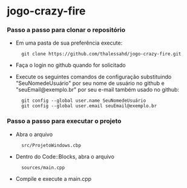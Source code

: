 # jogo-crazy-fire

### Passo a passo para clonar o repositório

* Em uma pasta de sua preferência execute:

        git clone https://github.com/thalessahd/jogo-crazy-fire.git

* Faça o login no github quando for solicitado
* Execute os seguintes comandos de configuração substituindo "SeuNomedeUsuário" por seu nome de usuário no github e "seuEmail<span>@exemplo</span>.br" por seu e-mail também usado no github:

        git config --global user.name SeuNomedeUsuário
        git config --global user.email seuEmail@exemplo.br

### Passo a passo para executar o projeto

* Abra o arquivo

        src/ProjetoWindows.cbp 

* Dentro do Code::Blocks, abra o arquivo

        sources/main.cpp

* Compile e execute a main.cpp
